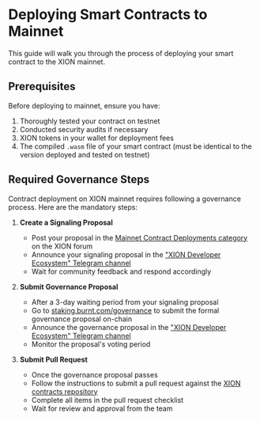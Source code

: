 # Deploying Smart Contracts to Mainnet

This guide will walk you through the process of deploying your smart contract to the XION mainnet.

## Prerequisites

Before deploying to mainnet, ensure you have:

1. Thoroughly tested your contract on testnet
2. Conducted security audits if necessary
3. XION tokens in your wallet for deployment fees
4. The compiled `.wasm` file of your smart contract (must be identical to the version deployed and tested on testnet)

## Required Governance Steps

Contract deployment on XION mainnet requires following a governance process. Here are the mandatory steps:

1. **Create a Signaling Proposal**
   - Post your proposal in the [Mainnet Contract Deployments category](https://discourse.xion.burnt.com/c/govpros/mainnet-contract-deployments/6) on the XION forum
   - Announce your signaling proposal in the ["XION Developer Ecosystem" Telegram channel](https://t.me/+5KA8xBuU5wYzZjU0)
   - Wait for community feedback and respond accordingly

2. **Submit Governance Proposal**
   - After a 3-day waiting period from your signaling proposal
   - Go to [staking.burnt.com/governance](https://staking.burnt.com/governance/) to submit the formal governance proposal on-chain
   - Announce the governance proposal in the ["XION Developer Ecosystem" Telegram channel](https://t.me/+5KA8xBuU5wYzZjU0)
   - Monitor the proposal's voting period

3. **Submit Pull Request**
   - Once the governance proposal passes
   - Follow the instructions to submit a pull request against the [XION contracts repository](https://github.com/burnt-labs/contracts)
   - Complete all items in the pull request checklist
   - Wait for review and approval from the team
